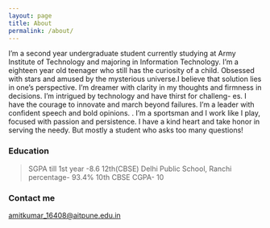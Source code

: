 ```yaml
---
layout: page
title: About
permalink: /about/
---
```


I’m a second year undergraduate student currently studying at Army Institute of Technology and majoring in Information Technology.
I’m a eighteen year old teenager who still has the curiosity of a child. Obsessed with stars and amused by the mysterious universe.I believe that solution lies in one’s perspective. I’m dreamer with clarity in my thoughts and firmness in decisions. I’m intrigued by technology and have thirst for challeng- es. I have the courage to innovate and march beyond failures. I’m a leader with confident speech and bold opinions. . I’m a sportsman and I work like I play, focused with passion and persistence. I have a kind heart and take honor in serving the needy. But mostly a student who asks too many questions!

### Education
> SGPA till 1st year -8.6
> 12th(CBSE) Delhi Public School, Ranchi 
  percentage- 93.4%
> 10th CBSE 
  CGPA- 10


### Contact me

[amitkumar_16408@aitpune.edu.in](mailto:amitkumar_16408@aitpune.edu.in)
